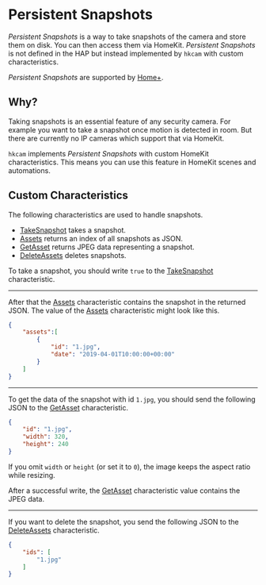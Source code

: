 # Persistent Snapshots

*Persistent Snapshots* is a way to take snapshots of the camera and store them on disk.
You can then access them via HomeKit.
*Persistent Snapshots* is not defined in the HAP but instead implemented by `hkcam` with custom characteristics.

*Persistent Snapshots* are supported by [Home+](https://hochgatterer.me/home+).

## Why?

Taking snapshots is an essential feature of any security camera.
For example you want to take a snapshot once motion is detected in room.
But there are currently no IP cameras which support that via HomeKit.

`hkcam` implements *Persistent Snapshots* with custom HomeKit characteristics.
This means you can use this feature in HomeKit scenes and automations.

## Custom Characteristics

The following characteristics are used to handle snapshots.

- [TakeSnapshot](/take_snapshot.go) takes a snapshot.
- [Assets](/assets.go) returns an index of all snapshots as JSON.
- [GetAsset](/get_asset.go) returns JPEG data representing a snapshot.
- [DeleteAssets](/delete_assets.go) deletes snapshots.

To take a snapshot, you should write `true` to the [TakeSnapshot](/take_snapshot.go) characteristic.

---

After that the [Assets](/assets.go) characteristic contains the snapshot in the returned JSON.
The value of the [Assets](/assets.go) characteristic might look like this.

```json
{
    "assets":[
        {
            "id": "1.jpg",
            "date": "2019-04-01T10:00:00+00:00"
        }
    ]
}
```

---

To get the data of the snapshot with id `1.jpg`, you should send the following JSON to the [GetAsset](/get_asset.go) characteristic.

```json
{
    "id": "1.jpg",
    "width": 320,
    "height": 240
}
```

If you omit `width` or `height` (or set it to `0`), the image keeps the aspect ratio while resizing.

After a successful write, the [GetAsset](/get_asset.go) characteristic value contains the JPEG data.

---

If you want to delete the snapshot, you send the following JSON to the [DeleteAssets](/delete_assets.go) characteristic.

```json
{
    "ids": [
        "1.jpg"
    ]
}
```